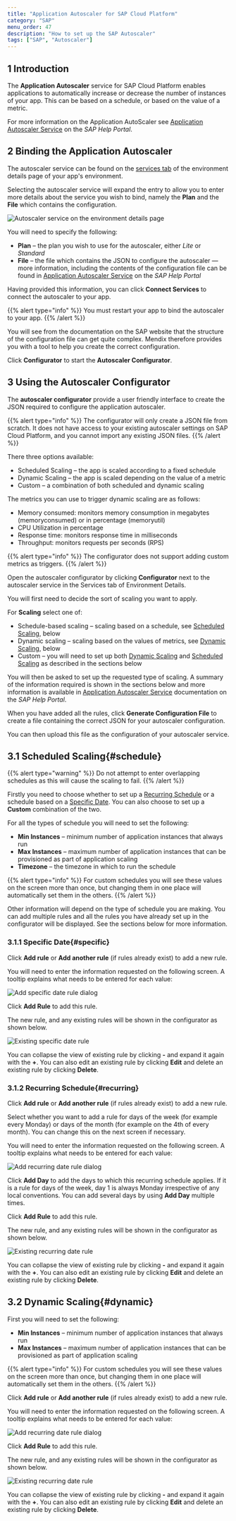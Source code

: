 ```yaml
---
title: "Application Autoscaler for SAP Cloud Platform"
category: "SAP"
menu_order: 47
description: "How to set up the SAP Autoscaler"
tags: ["SAP", "Autoscaler"]
---
```


## 1 Introduction

The **Application Autoscaler** service for SAP Cloud Platform enables applications to automatically increase or decrease the number of instances of your app. This can be based on a schedule, or based on the value of a metric.

For more information on the Application AutoScaler see [Application Autoscaler Service](https://help.sap.com/viewer/7472b7d13d5d4862b2b06a730a2df086/Cloud/en-US/4ad999a0be664160a08514ba4ce6430c.html) on the *SAP Help Portal*.

## 2 Binding the Application Autoscaler

The autoscaler service can be found on the [services tab](/developerportal/deploy-sap-cloud-platform#binding-services) of the environment details page of your app's environment.

Selecting the autoscaler service will expand the entry to allow you to enter more details about the service you wish to bind, namely the **Plan** and the **File** which contains the configuration.

![Autoscaler service on the environment details page](attachments/sap-autoscaler/autoscaler-service.png)

You will need to specify the following:

* **Plan** – the plan you wish to use for the autoscaler, either *Lite* or *Standard*
* **File** – the file which contains the JSON to configure the autoscaler — more information, including the contents of the configuration file can be found in [Application Autoscaler Service](https://help.sap.com/viewer/7472b7d13d5d4862b2b06a730a2df086/Cloud/en-US/4ad999a0be664160a08514ba4ce6430c.html) on the *SAP Help Portal*

Having provided this information, you can click **Connect Services** to connect the autoscaler to your app.

{{% alert type="info" %}}
You must restart your app to bind the autoscaler to your app.
{{% /alert %}}

You will see from the documentation on the SAP website that the structure of the configuration file can get quite complex. Mendix therefore provides you with a tool to help you create the correct configuration.

Click **Configurator** to start the **Autoscaler Configurator**.

## 3 Using the Autoscaler Configurator

The **autoscaler configurator** provide a user friendly interface to create the JSON required to configure the application autoscaler.

{{% alert type="info" %}}
The configurator will only create a JSON file from scratch. It does not have access to your existing autoscaler settings on SAP Cloud Platform, and you cannot import any existing JSON files.
{{% /alert %}}

There three options available:

* Scheduled Scaling – the app is scaled according to a fixed schedule
* Dynamic Scaling – the app is scaled depending on the value of a metric
* Custom – a combination of both scheduled and dynamic scaling

The metrics you can use to trigger dynamic scaling are as follows:

* Memory consumed: monitors memory consumption in megabytes (memoryconsumed) or in percentage (memoryutil)
* CPU Utilization in percentage
* Response time: monitors response time in milliseconds
* Throughput: monitors requests per seconds (RPS)

{{% alert type="info" %}}
The configurator does not support adding custom metrics as triggers.
{{% /alert %}}

Open the autoscaler configurator by clicking **Configurator** next to the autoscaler service in the Services tab of Environment Details.

You will first need to decide the sort of scaling you want to apply.

For **Scaling** select one of:

* Schedule-based scaling – scaling based on a schedule, see [Scheduled Scaling](#schedule), below
* Dynamic scaling – scaling based on the values of metrics, see [Dynamic Scaling](#dynamic), below
* Custom – you will need to set up both [Dynamic Scaling](#dynamic) and [Scheduled Scaling](#schedule) as described in the sections below

You will then be asked to set up the requested type of scaling. A summary of the information required is shown in the sections below and more information is available in [Application Autoscaler Service](https://help.sap.com/viewer/7472b7d13d5d4862b2b06a730a2df086/Cloud/en-US/4ad999a0be664160a08514ba4ce6430c.html) documentation on the *SAP Help Portal*.

When you have added all the rules, click **Generate Configuration File** to create a file containing the correct JSON for your autoscaler configuration.

You can then upload this file as the configuration of your autoscaler service.

## 3.1 Scheduled Scaling{#schedule}

{{% alert type="warning" %}}
Do not attempt to enter overlapping schedules as this will cause the scaling to fail.
{{% /alert %}}

Firstly you need to choose whether to set up a [Recurring Schedule](#recurring) or a schedule based on a [Specific Date](#specific). You can also choose to set up a **Custom** combination of the two.

For all the types of schedule you will need to set the following:

* **Min Instances** – minimum number of application instances that always run
* **Max Instances** – maximum number of application instances that can be provisioned as part of application scaling
* **Timezone** – the timezone in which to run the schedule

{{% alert type="info" %}}
For custom schedules you will see these values on the screen more than once, but changing them in one place will automatically set them in the others.
{{% /alert %}}

Other information will depend on the type of schedule you are making. You can add multiple rules and all the rules you have already set up in the configurator will be displayed. See the sections below for more information.

### 3.1.1 Specific Date{#specific}

Click **Add rule** or **Add another rule** (if rules already exist) to add a new rule.

You will need to enter the information requested on the following screen. A tooltip explains what needs to be entered for each value:

![Add specific date rule dialog](attachments/sap-autoscaler/add-specific-date.png)

Click **Add Rule** to add this rule.

The new rule, and any existing rules will be shown in the configurator as shown below.

![Existing specific date rule](attachments/sap-autoscaler/specific-date.png)

You can collapse the view of existing rule by clicking **-** and expand it again with the **+**.
You can also edit an existing rule by clicking **Edit** and delete an existing rule by clicking **Delete**.

### 3.1.2 Recurring Schedule{#recurring}

Click **Add rule** or **Add another rule** (if rules already exist) to add a new rule.

Select whether you want to add a rule for days of the week (for example every Monday) or days of the month (for example on the 4th of every month). You can change this on the next screen if necessary.

You will need to enter the information requested on the following screen. A tooltip explains what needs to be entered for each value:

![Add recurring date rule dialog](attachments/sap-autoscaler/add-recurring-date.png)

Click **Add Day** to add the days to which this recurring schedule applies. If it is a rule for days of the week, day 1 is always Monday irrespective of any local conventions. You can add several days by using **Add Day** multiple times.

Click **Add Rule** to add this rule.

The new rule, and any existing rules will be shown in the configurator as shown below.

![Existing recurring date rule](attachments/sap-autoscaler/recurring-date.png)

You can collapse the view of existing rule by clicking **-** and expand it again with the **+**.
You can also edit an existing rule by clicking **Edit** and delete an existing rule by clicking **Delete**.

## 3.2 Dynamic Scaling{#dynamic}

First you will need to set the following:

* **Min Instances** – minimum number of application instances that always run
* **Max Instances** – maximum number of application instances that can be provisioned as part of application scaling

{{% alert type="info" %}}
For custom schedules you will see these values on the screen more than once, but changing them in one place will automatically set them in the others.
{{% /alert %}}

Click **Add rule** or **Add another rule** (if rules already exist) to add a new rule.

You will need to enter the information requested on the following screen. A tooltip explains what needs to be entered for each value:

![Add recurring date rule dialog](attachments/sap-autoscaler/add-dynamic.png)

Click **Add Rule** to add this rule.

The new rule, and any existing rules will be shown in the configurator as shown below.

![Existing recurring date rule](attachments/sap-autoscaler/dynamic.png)

You can collapse the view of existing rule by clicking **-** and expand it again with the **+**.
You can also edit an existing rule by clicking **Edit** and delete an existing rule by clicking **Delete**.

